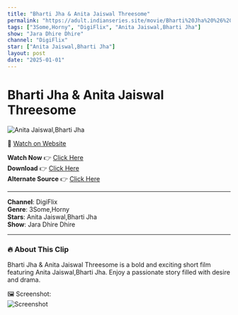 ```yaml
---
title: "Bharti Jha & Anita Jaiswal Threesome"
permalink: "https://adult.indianseries.site/movie/Bharti%20Jha%20%26%20Anita%20Jaiswal%20Threesome"
tags: ["3Some,Horny", "DigiFlix", "Anita Jaiswal,Bharti Jha"]
show: "Jara Dhire Dhire"
channel: "DigiFlix"
star: ["Anita Jaiswal,Bharti Jha"]
layout: post
date: "2025-01-01"
---
```


# Bharti Jha & Anita Jaiswal Threesome

![Anita Jaiswal,Bharti Jha](https://shorts.desisins.com/wp-content/uploads/2024/06/Bharti-Jha-Anita-Jaiswal-DesiSins.com_.jpg)

🔗 [Watch on Website](https://adult.indianseries.site/movie/Bharti%20Jha%20%26%20Anita%20Jaiswal%20Threesome)

**Watch Now** 👉 [Click Here](https://adult.indianseries.site/movie/Bharti%20Jha%20%26%20Anita%20Jaiswal%20Threesome)  
**Download** 👉 [Click Here](https://adult.indianseries.site/movie/Bharti%20Jha%20%26%20Anita%20Jaiswal%20Threesome)  
**Alternate Source** 👉 [Click Here](https://adult.indianseries.site/movie/Bharti%20Jha%20%26%20Anita%20Jaiswal%20Threesome)

---

**Channel**: DigiFlix  
**Genre**: 3Some,Horny  
**Stars**: Anita Jaiswal,Bharti Jha  
**Show**: Jara Dhire Dhire

---

### 🔥 About This Clip

Bharti Jha & Anita Jaiswal Threesome is a bold and exciting short film featuring Anita Jaiswal,Bharti Jha. Enjoy a passionate story filled with desire and drama.
 
🖼️ Screenshot:  
![Screenshot](https://shorts.desisins.com/wp-content/uploads/2024/06/Bharti-Jha-Anita-Jaiswal-DesiSins.com_.jpg)
